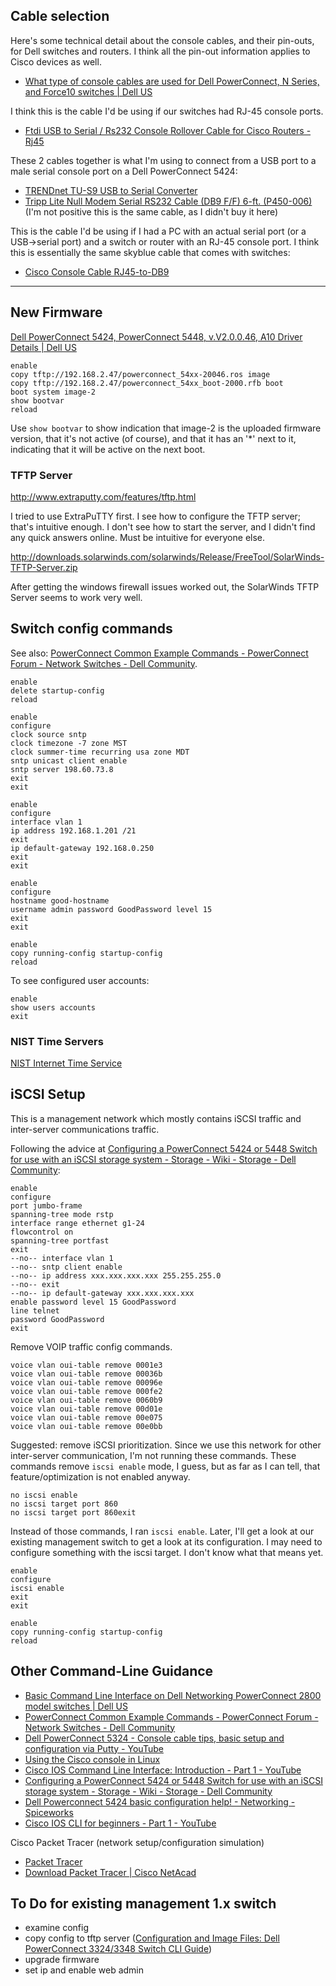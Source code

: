 ## Cable selection

Here's some technical detail about the console cables, and their pin-outs, for Dell switches and routers. I think all the pin-out information applies to Cisco devices as well.

* [What type of console cables are used for Dell PowerConnect, N Series, and Force10 switches | Dell US](http://www.dell.com/Support/Article/us/en/19/QNA43618)

I think this is the cable I'd be using if our switches had RJ-45 console ports.

* [Ftdi USB to Serial / Rs232 Console Rollover Cable for Cisco Routers - Rj45](https://www.amazon.com/dp/B00M2SAKMG)

These 2 cables together is what I'm using to connect from a USB port to a male serial console port on a Dell PowerConnect 5424:

* [TRENDnet TU-S9 USB to Serial Converter](https://www.amazon.com/dp/B0007T27H8)
* [Tripp Lite Null Modem Serial RS232 Cable (DB9 F/F) 6-ft. (P450-006)](https://www.amazon.com/dp/B000067SCH) (I'm not positive this is the same cable, as I didn't buy it here)

This is the cable I'd be using if I had a PC with an actual serial port (or a USB->serial port) and a switch or router with an RJ-45 console port. I think this is essentially the same skyblue cable that comes with switches:

* [Cisco Console Cable RJ45-to-DB9](https://www.amazon.com/dp/B000GL3MOY/)

---

## New Firmware

[Dell PowerConnect 5424, PowerConnect 5448, v.V2.0.0.46, A10 Driver Details | Dell US](http://www.dell.com/support/home/us/en/04/Drivers/DriversDetails?driverId=777T5)


```
enable
copy tftp://192.168.2.47/powerconnect_54xx-20046.ros image
copy tftp://192.168.2.47/powerconnect_54xx_boot-2000.rfb boot
boot system image-2
show bootvar
reload
```

Use `show bootvar` to show indication that image-2 is the uploaded firmware version, that it's not active (of course), and that it has an '*' next to it, indicating that it will be active on the next boot.

### TFTP Server

http://www.extraputty.com/features/tftp.html

I tried to use ExtraPuTTY first. I see how to configure the TFTP server; that's intuitive enough. I don't see how to start the server, and I didn't find any quick answers online. Must be intuitive for everyone else.


http://downloads.solarwinds.com/solarwinds/Release/FreeTool/SolarWinds-TFTP-Server.zip

After getting the windows firewall issues worked out, the SolarWinds TFTP Server seems to work very well.


## Switch config commands

See also: [PowerConnect Common Example Commands - PowerConnect Forum - Network Switches - Dell Community](http://en.community.dell.com/support-forums/network-switches/f/866/t/19445143).

```
enable
delete startup-config
reload

enable
configure
clock source sntp
clock timezone -7 zone MST
clock summer-time recurring usa zone MDT
sntp unicast client enable
sntp server 198.60.73.8
exit
exit

enable
configure
interface vlan 1
ip address 192.168.1.201 /21
exit
ip default-gateway 192.168.0.250
exit
exit

enable
configure
hostname good-hostname
username admin password GoodPassword level 15
exit
exit

enable
copy running-config startup-config
reload
```

To see configured user accounts:

```
enable
show users accounts
exit
```


### NIST Time Servers

[NIST Internet Time Service](http://tf.nist.gov/tf-cgi/servers.cgi)



## iSCSI Setup

This is a management network which mostly contains iSCSI traffic and inter-server communications traffic.

Following the advice at [Configuring a PowerConnect 5424 or 5448 Switch for use with an iSCSI storage system - Storage - Wiki - Storage - Dell Community](http://en.community.dell.com/techcenter/storage/w/wiki/2721.configuring-a-powerconnect-5424-or-5448-switch-for-use-with-an-iscsi-storage-system):

```
enable
configure
port jumbo-frame
spanning-tree mode rstp
interface range ethernet g1-24
flowcontrol on
spanning-tree portfast
exit
--no-- interface vlan 1
--no-- sntp client enable
--no-- ip address xxx.xxx.xxx.xxx 255.255.255.0
--no-- exit
--no-- ip default-gateway xxx.xxx.xxx.xxx
enable password level 15 GoodPassword
line telnet
password GoodPassword
exit
```

Remove VOIP traffic config commands.

```
voice vlan oui-table remove 0001e3
voice vlan oui-table remove 00036b
voice vlan oui-table remove 00096e
voice vlan oui-table remove 000fe2
voice vlan oui-table remove 0060b9
voice vlan oui-table remove 00d01e
voice vlan oui-table remove 00e075 
voice vlan oui-table remove 00e0bb
```

Suggested: remove iSCSI prioritization. Since we use this network for other inter-server communication, I'm not running these commands. These commands remove `iscsi enable` mode, I guess, but as far as I can tell, that feature/optimization is not enabled anyway.

```
no iscsi enable
no iscsi target port 860
no iscsi target port 860exit
```

Instead of those commands, I ran `iscsi enable`. Later, I'll get a look at our existing management switch to get a look at its configuration. I may need to configure something with the iscsi target. I don't know what that means yet.

```
enable
configure
iscsi enable
exit
exit
```

```
enable
copy running-config startup-config
reload
```

## Other Command-Line Guidance

* [Basic Command Line Interface on Dell Networking PowerConnect 2800 model switches | Dell US](http://www.dell.com/support/Article/us/en/19/HOW10655/EN)
* [PowerConnect Common Example Commands - PowerConnect Forum - Network Switches - Dell Community](http://en.community.dell.com/support-forums/network-switches/f/866/t/19445143)
* [Dell PowerConnect 5324 - Console cable tips, basic setup and configuration via Putty - YouTube](https://www.youtube.com/watch?v=LCF347c1uPc)
* [Using the Cisco console in Linux](http://useopensource.blogspot.jp/2007/01/using-cisco-console-in-linux.html)
* [Cisco IOS Command Line Interface: Introduction - Part 1 - YouTube](https://www.youtube.com/watch?v=DZf0niNLgXY)
* [Configuring a PowerConnect 5424 or 5448 Switch for use with an iSCSI storage system - Storage - Wiki - Storage - Dell Community](http://en.community.dell.com/techcenter/storage/w/wiki/2721.configuring-a-powerconnect-5424-or-5448-switch-for-use-with-an-iscsi-storage-system)
* [Dell Powerconnect 5424 basic configuration help! - Networking - Spiceworks](https://community.spiceworks.com/topic/306234-dell-powerconnect-5424-basic-configuration-help)
* [Cisco IOS CLI for beginners - Part 1 - YouTube](https://www.youtube.com/watch?v=-zvihHxrfzM)

Cisco Packet Tracer (network setup/configuration simulation)

* [Packet Tracer](http://www.cisco.com/web/learning/netacad/course_catalog/PacketTracer.html)
* [Download Packet Tracer | Cisco NetAcad](https://www.netacad.com/about-networking-academy/packet-tracer/)


## To Do for existing management 1.x switch

* examine config
* copy config to tftp server ([Configuration and Image Files: Dell PowerConnect 3324/3348 Switch CLI Guide](http://stuartconnections.com/products/Computers/Systems/Server/Switches/Dell_PowerConnect_3348/Command_Line_Interface_Guide/configim.htm#1035067))
* upgrade firmware
* set ip and enable web admin

